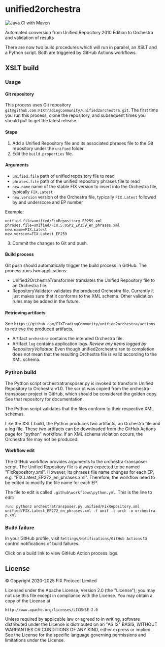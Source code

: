 # unified2orchestra

![Java CI with Maven](https://github.com/FIXTradingCommunity/unified2orchestra/workflows/Java%20CI%20with%20Maven/badge.svg)

Automated conversion from Unified Repository 2010 Edition to Orchestra and validation of results

There are now two build procedures which will run in parallel, an XSLT and a Python script. Both are triggered by GitHub Actions workflows.

## XSLT build

### Usage

#### Git repository

This process uses Git repository `git@github.com:FIXTradingCommunity/unified2orchestra.git`. The first time you run this process, clone the repository, and subsequent times you should pull to get the latest release.

#### Steps

1. Add a Unified Repository file and its associated phrases file to the Git repository under the `unified` folder.
2. Edit the `build.properties` file.

#### Arguments
* `unified.file` path of unified repository file to read
* `phrases.file` path of the unified repository phrases file to read
* `new.name` name of the stable FIX version to insert into the Orchestra file, typically `FIX.Latest`
* `new.version` version of the Orchestra file, typically `FIX.Latest` followed by and underscore and EP number

Example:
```
unified.file=unified/FixRepository_EP259.xml
phrases.file=unified/FIX.5.0SP2_EP259_en_phrases.xml
new.name=FIX.Latest
new.version=FIX.Latest_EP259
```

3. Commit the changes to Git and push.

#### Build process

Git push should automatically trigger the build process in GitHub. The process runs two applications:

* Unified2OrchestraTransformer translates the Unified Repository file to an Orchestra file.
* RepositoryValidator validates the produced Orchestra file. Currently it just makes sure that it conforms to the XML schema. Other validation rules may be added in the future.

#### Retrieving artifacts

See `https://github.com/FIXTradingCommunity/unified2orchestra/actions` to retrieve the produced artifacts.

* Artifact `orchestra` contains the intended Orchestra file.
* Artifact `log` contains application logs. *Review any items logged by RepositoryValidator.* Even though unified2orchestra ran to completion does not mean that the resulting Orchestra file is valid according to the XML schema.

### Python build

The Python script orchestratransposer.py is invoked to transform Unified Repository to Orchestra v1.0. The script was copied from the orchestra-transposer project in GitHub, which should be considered the golden copy. See that repository for documentation.

The Python script validates that the files conform to their respective XML schemas.

Like the XSLT build, the Python produces two artifacts, an Orchestra file and a log file. These two artifacts can be downloaded from the GitHub Actions page for "python" workflow. If an XML schema violation occurs, the Orchestra file may not be produced.

#### Workflow edit

The GitHub workflow provides arguments to the orchestra-transposer script. The Unified Repository file is always expected to be named "FixRepository.xml". However, its phrases file name changes for each EP, e.g. "FIX.Latest_EP272_en_phrases.xml". Therefore, the workflow need to be edited to modify the file name for each EP.

The file to edit is called `.github\workflows\python.yml`. This is the line to edit:

```
run: python3 orchestratransposer.py unified/FixRepository.xml unified/FIX.Latest_EP272_en_phrases.xml -f unif -t orch -o orchestra-p.xml
```

### Build failure

In your GitHub profile, visit `Settings/Notifications/GitHub Actions` to control notifications of build failures.

Click on a build link to view GitHub Action process logs.

## License
© Copyright 2020-2025 FIX Protocol Limited

Licensed under the Apache License, Version 2.0 (the "License");
you may not use this file except in compliance with the License.
You may obtain a copy of the License at

    http://www.apache.org/licenses/LICENSE-2.0

Unless required by applicable law or agreed to in writing, software
distributed under the License is distributed on an "AS IS" BASIS,
WITHOUT WARRANTIES OR CONDITIONS OF ANY KIND, either express or implied.
See the License for the specific language governing permissions and
limitations under the License.

